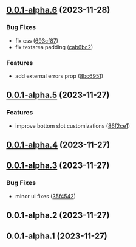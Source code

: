 ## [0.0.1-alpha.6](https://github.com/foormjs/foormjs/compare/v0.0.1-alpha.5...v0.0.1-alpha.6) (2023-11-28)


### Bug Fixes

* fix css ([693cf87](https://github.com/foormjs/foormjs/commit/693cf878c5ed24a34c3b3b120a418ceda1ec1ab8))
* fix textarea padding ([cab6bc2](https://github.com/foormjs/foormjs/commit/cab6bc2b686ac223e25fccbef4c60d1acc99ebe5))


### Features

* add external errors prop ([8bc6951](https://github.com/foormjs/foormjs/commit/8bc6951cda4df857430f7d0f08e81ef2df3e53ef))



## [0.0.1-alpha.5](https://github.com/foormjs/foormjs/compare/v0.0.1-alpha.4...v0.0.1-alpha.5) (2023-11-27)


### Features

* improve bottom slot customizations ([86f2ce1](https://github.com/foormjs/foormjs/commit/86f2ce1481d68ff53bec41fd9108b9795671b706))



## [0.0.1-alpha.4](https://github.com/foormjs/foormjs/compare/v0.0.1-alpha.3...v0.0.1-alpha.4) (2023-11-27)



## [0.0.1-alpha.3](https://github.com/foormjs/foormjs/compare/v0.0.1-alpha.2...v0.0.1-alpha.3) (2023-11-27)


### Bug Fixes

* minor ui fixes ([35f4542](https://github.com/foormjs/foormjs/commit/35f454205c0d4ba978068a90ce769b7163526c4d))



## 0.0.1-alpha.2 (2023-11-27)



## 0.0.1-alpha.1 (2023-11-27)



